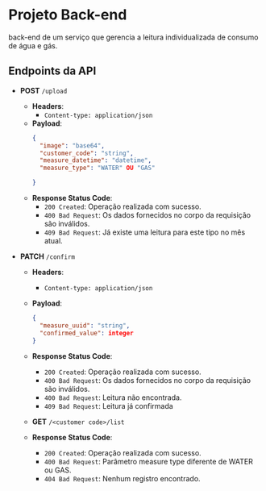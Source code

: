 # Projeto Back-end

back-end de um serviço que gerencia a leitura individualizada de
consumo de água e gás.

## Endpoints da API

  - **POST** `/upload`
    - **Headers**:
      - `Content-type: application/json`
    - **Payload**:
      ```json
      {
        "image": "base64",
        "customer_code": "string",
        "measure_datetime": "datetime",
        "measure_type": "WATER" OU "GAS"

      }
      ```
    - **Response Status Code**:
      - `200 Created`: Operação realizada com sucesso.
      - `400 Bad Request`: Os dados fornecidos no corpo da requisição são inválidos.
      - `409 Bad Request`: Já existe uma leitura para este tipo no mês atual.   

- **PATCH** `/confirm`
    - **Headers**:
      - `Content-type: application/json`
    - **Payload**:
      ```json
      {
        "measure_uuid": "string",
        "confirmed_value": integer
      }
      ```
    - **Response Status Code**:
      - `200 Created`: Operação realizada com sucesso.
      - `400 Bad Request`: Os dados fornecidos no corpo da requisição são inválidos.
      - `400 Bad Request`: Leitura não encontrada.
      - `409 Bad Request`: Leitura já confirmada

   - **GET** `/<customer code>/list`
    
    - **Response Status Code**:
      - `200 Created`: Operação realizada com sucesso.
      - `400 Bad Request`: Parâmetro measure type diferente de WATER ou GAS.
      - `404 Bad Request`: Nenhum registro encontrado.   
